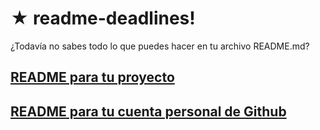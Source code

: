 # ★ readme-deadlines!
¿Todavía no sabes todo lo que puedes hacer en tu archivo README.md?

##  [README para tu proyecto](./README-project.md)

## [README para tu cuenta personal de Github](./README-personal.md)
